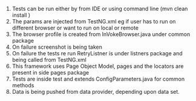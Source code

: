1.	Tests can be run either by from IDE or using command line (mvn clean install )
2.	The params are injected from TestNG.xml eg if user has to run on different browser or want to run on local or remote
3.	The browser profile is created from InVokeBrowser.java under common package
4.	On failure screenshot is being taken
5.	On failure the tests re run RetryListner is under listners package and being called from TestNG.xml
6.  This framework uses Page Object Model, pages and the locators are present in side pages package
7.	Tests are inside test and extends ConfigParameters.java for common methods
8.  Data is being pushed from data provider, depending upon data set.
